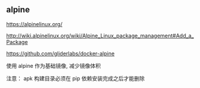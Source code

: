 ## alpine

https://alpinelinux.org/

http://wiki.alpinelinux.org/wiki/Alpine_Linux_package_management#Add_a_Package

https://github.com/gliderlabs/docker-alpine

使用 alpine 作为基础镜像, 减少镜像体积

注意：
apk 构建目录必须在 pip 依赖安装完成之后才能删除
